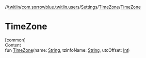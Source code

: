 //[twitlin](../../../index.md)/[com.sorrowblue.twitlin.users](../../index.md)/[Settings](../index.md)/[TimeZone](index.md)/[TimeZone](-time-zone.md)



# TimeZone  
[common]  
Content  
fun [TimeZone](-time-zone.md)(name: [String](https://kotlinlang.org/api/latest/jvm/stdlib/kotlin/-string/index.html), tzinfoName: [String](https://kotlinlang.org/api/latest/jvm/stdlib/kotlin/-string/index.html), utcOffset: [Int](https://kotlinlang.org/api/latest/jvm/stdlib/kotlin/-int/index.html))  



